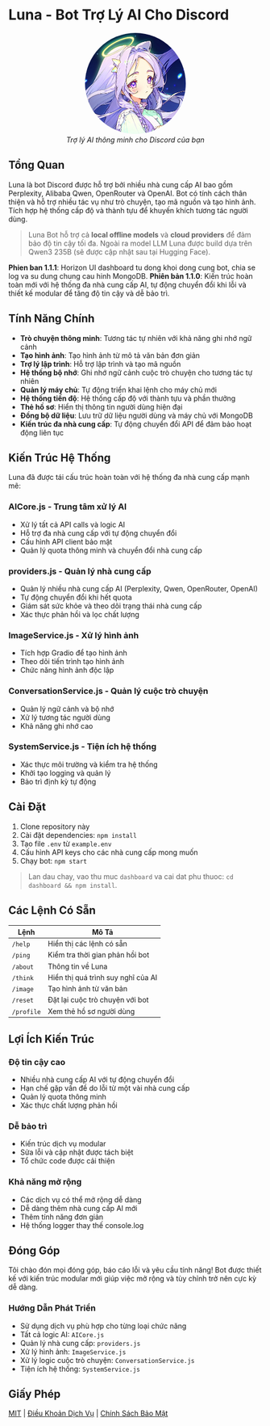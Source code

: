 # Luna - Bot Trợ Lý AI Cho Discord

<div align="center">
  <img src="./assets/luna-avatar.png" alt="Ảnh đại diện bot Luna" width="200" height="200" style="border-radius: 50%;">
  <br>
  <em>Trợ lý AI thông minh cho Discord của bạn</em>
</div>

## Tổng Quan

Luna là bot Discord được hỗ trợ bởi nhiều nhà cung cấp AI bao gồm Perplexity, Alibaba Qwen, OpenRouter và OpenAI. Bot có tính cách thân thiện và hỗ trợ nhiều tác vụ như trò chuyện, tạo mã nguồn và tạo hình ảnh. Tích hợp hệ thống cấp độ và thành tựu để khuyến khích tương tác người dùng.
> Luna Bot hỗ trợ cả **local offline models** và **cloud providers** để đảm bảo độ tin cậy tối đa. Ngoài ra model LLM Luna được build dựa trên Qwen3 235B (sẽ được cập nhật sau tại Hugging Face).

**Phien ban 1.1.1**: Horizon UI dashboard tu dong khoi dong cung bot, chia se log va su dung chung cau hinh MongoDB.
**Phiên bản 1.1.0**: Kiến trúc hoàn toàn mới với hệ thống đa nhà cung cấp AI, tự động chuyển đổi khi lỗi và thiết kế modular để tăng độ tin cậy và dễ bảo trì.

## Tính Năng Chính

- **Trò chuyện thông minh**: Tương tác tự nhiên với khả năng ghi nhớ ngữ cảnh  
- **Tạo hình ảnh**: Tạo hình ảnh từ mô tả văn bản đơn giản  
- **Trợ lý lập trình**: Hỗ trợ lập trình và tạo mã nguồn  
- **Hệ thống bộ nhớ**: Ghi nhớ ngữ cảnh cuộc trò chuyện cho tương tác tự nhiên  
- **Quản lý máy chủ**: Tự động triển khai lệnh cho máy chủ mới  
- **Hệ thống tiến độ**: Hệ thống cấp độ với thành tựu và phần thưởng  
- **Thẻ hồ sơ**: Hiển thị thông tin người dùng hiện đại  
- **Đồng bộ dữ liệu**: Lưu trữ dữ liệu người dùng và máy chủ với MongoDB  
- **Kiến trúc đa nhà cung cấp**: Tự động chuyển đổi API để đảm bảo hoạt động liên tục

## Kiến Trúc Hệ Thống

Luna đã được tái cấu trúc hoàn toàn với hệ thống đa nhà cung cấp mạnh mẽ:

### **AICore.js** - Trung tâm xử lý AI
- Xử lý tất cả API calls và logic AI
- Hỗ trợ đa nhà cung cấp với tự động chuyển đổi
- Cấu hình API client bảo mật
- Quản lý quota thông minh và chuyển đổi nhà cung cấp

### **providers.js** - Quản lý nhà cung cấp
- Quản lý nhiều nhà cung cấp AI (Perplexity, Qwen, OpenRouter, OpenAI)
- Tự động chuyển đổi khi hết quota
- Giám sát sức khỏe và theo dõi trạng thái nhà cung cấp
- Xác thực phản hồi và lọc chất lượng

### **ImageService.js** - Xử lý hình ảnh
- Tích hợp Gradio để tạo hình ảnh
- Theo dõi tiến trình tạo hình ảnh
- Chức năng hình ảnh độc lập

### **ConversationService.js** - Quản lý cuộc trò chuyện
- Quản lý ngữ cảnh và bộ nhớ
- Xử lý tương tác người dùng
- Khả năng ghi nhớ cao

### **SystemService.js** - Tiện ích hệ thống
- Xác thực môi trường và kiểm tra hệ thống
- Khởi tạo logging và quản lý
- Bảo trì định kỳ tự động

## Cài Đặt

1. Clone repository này
2. Cài đặt dependencies: `npm install`
3. Tạo file `.env` từ `example.env`
4. Cấu hình API keys cho các nhà cung cấp mong muốn
5. Chạy bot: `npm start` 
> Lan dau chay, vao thu muc `dashboard` va cai dat phu thuoc: `cd dashboard && npm install`.

## Các Lệnh Có Sẵn

| Lệnh | Mô Tả |
|---------|-------------|
| `/help` | Hiển thị các lệnh có sẵn |
| `/ping` | Kiểm tra thời gian phản hồi bot |
| `/about` | Thông tin về Luna |
| `/think` | Hiển thị quá trình suy nghĩ của AI |
| `/image` | Tạo hình ảnh từ văn bản |
| `/reset` | Đặt lại cuộc trò chuyện với bot |
| `/profile` | Xem thẻ hồ sơ người dùng |

## Lợi Ích Kiến Trúc

### **Độ tin cậy cao**
- Nhiều nhà cung cấp AI với tự động chuyển đổi
- Hạn chế gặp vấn đề do lỗi từ một vài nhà cung cấp
- Quản lý quota thông minh
- Xác thực chất lượng phản hồi

### **Dễ bảo trì**
- Kiến trúc dịch vụ modular
- Sửa lỗi và cập nhật được tách biệt
- Tổ chức code được cải thiện

### **Khả năng mở rộng**
- Các dịch vụ có thể mở rộng dễ dàng
- Dễ dàng thêm nhà cung cấp AI mới
- Thêm tính năng đơn giản
- Hệ thống logger thay thế console.log

## Đóng Góp

Tôi chào đón mọi đóng góp, báo cáo lỗi và yêu cầu tính năng! Bot được thiết kế với kiến trúc modular mới giúp việc mở rộng và tùy chỉnh trở nên cực kỳ dễ dàng.

### Hướng Dẫn Phát Triển
- Sử dụng dịch vụ phù hợp cho từng loại chức năng
- Tất cả logic AI: `AICore.js`
- Quản lý nhà cung cấp: `providers.js`
- Xử lý hình ảnh: `ImageService.js`
- Xử lý logic cuộc trò chuyện: `ConversationService.js`
- Tiện ích hệ thống: `SystemService.js`

## Giấy Phép

[MIT](LICENSE) | [Điều Khoản Dịch Vụ](./docs/legal/terms-of-service.md) | [Chính Sách Bảo Mật](./docs/legal/privacy-policy.md)

